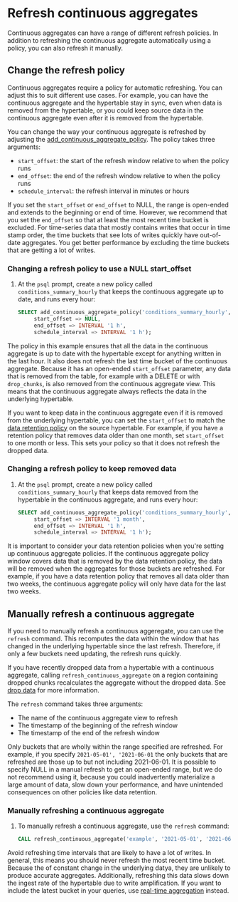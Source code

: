 # Refresh continuous aggregates
Continuous aggregates can have a range of different refresh policies. In
addition to refreshing the continuous aggregate automatically using a policy,
you can also refresh it manually.

## Change the refresh policy
Continuous aggregates require a policy for automatic refreshing. You can adjust
this to suit different use cases. For example, you can have the continuous
aggregate and the hypertable stay in sync, even when data is removed from the
hypertable, or you could keep source data in the continuous aggregate even after
it is removed from the hypertable.

You can change the way your continuous aggregate is refreshed by adjusting the
[add_continuous_aggregate_policy][api-add-continuous-aggregate-policy].
The policy takes three arguments:
*   `start_offset`: the start of the refresh window relative to when the policy runs
*   `end_offset`: the end of the refresh window relative to when the policy runs
*   `schedule_interval`: the refresh interval in minutes or hours

If you set the `start_offset` or `end_offset` to NULL, the range is open-ended
and extends to the beginning or end of time. However, we recommend that you
set the `end_offset` so that at least the most recent time bucket is excluded.
For time-series data that mostly contains writes that occur in time stamp order,
the time buckets that see lots of writes quickly have out-of-date
aggregates. You get better performance by excluding the time buckets that are
getting a lot of writes.

<procedure>

### Changing a refresh policy to use a NULL start_offset
1.  At the `psql` prompt, create a new policy called `conditions_summary_hourly`
    that keeps the continuous aggregate up to date, and runs every hour:
    ```sql
    SELECT add_continuous_aggregate_policy('conditions_summary_hourly',
	     start_offset => NULL,
	     end_offset => INTERVAL '1 h',
	     schedule_interval => INTERVAL '1 h');
    ```

</procedure>

The policy in this example ensures that all the data in the continuous aggregate
is up to date with the hypertable except for anything written in the last hour.
It also does not refresh the last time bucket of the continuous aggregate.
Because it has an open-ended `start_offset` parameter, any data that is removed
from the table, for example with a DELETE or with `drop_chunks`, is also removed
from the continuous aggregate view. This means that the continuous aggregate
always reflects the data in the underlying hypertable.

If you want to keep data in the continuous aggregate even if it is removed from
the underlying hypertable, you can set the `start_offset` to match the [data
retention policy][sec-data-retention] on the source hypertable. For example, if
you have a retention policy that removes data older than one month, set
`start_offset` to one month or less. This sets your policy so that it does
not refresh the dropped data.

<procedure>

### Changing a refresh policy to keep removed data
1.  At the `psql` prompt, create a new policy called `conditions_summary_hourly`
    that keeps data removed from the hypertable in the continuous aggregate, and
    runs every hour:
    ```sql
    SELECT add_continuous_aggregate_policy('conditions_summary_hourly',
	     start_offset => INTERVAL '1 month',
	     end_offset => INTERVAL '1 h',
	     schedule_interval => INTERVAL '1 h');
    ```

</procedure>

<highlight type="tip">
It is important to consider your data retention policies when you're setting up
continuous aggregate policies. If the continuous aggregate policy window covers
data that is removed by the data retention policy, the data will be removed when
the aggregates for those buckets are refreshed. For example, if you have a data
retention policy that removes all data older than two weeks, the continuous
aggregate policy will only have data for the last two weeks.
</highlight>

## Manually refresh a continuous aggregate
If you need to manually refresh a continuous aggeregate, you can use the `refresh` command. This recomputes the data within the window that has changed in the
underlying hypertable since the last refresh. Therefore, if only a few
buckets need updating, the refresh runs quickly.

If you have recently dropped data from a hypertable with a continuous aggregate,
calling `refresh_continuous_aggregate` on a region containing dropped chunks
recalculates the aggregate without the dropped data. See
[drop data][cagg-drop-data] for more information.

The `refresh` command takes three arguments:
*   The name of the continuous aggregate view to refresh
*   The timestamp of the beginning of the refresh window
*   The timestamp of the end of the refresh window

Only buckets that are wholly within the range specified are refreshed. For
example, if you specify `2021-05-01', '2021-06-01` the only buckets that are
refreshed are those up to but not including 2021-06-01. It is possible to
specify NULL in a manual refresh to get an open-ended range, but we do not
recommend using it, because you could inadvertently materialize a large amount
of data, slow down your performance, and have unintended consequences on other
policies like data retention.

<procedure>

### Manually refreshing a continuous aggregate
1.  To manually refresh a continuous aggregate, use the `refresh` command:
    ```sql
    CALL refresh_continuous_aggregate('example', '2021-05-01', '2021-06-01');
    ```

</procedure>

Avoid refreshing time intervals that are likely to have a lot of writes. In
general, this means you should never refresh the most recent time bucket.
Because the of constant change in the underlying datya, they are unlikely to
produce accurate aggregates. Additionally, refreshing this data slows down the
ingest rate of the hypertable due to write amplification. If you want to include
the latest bucket in your queries,
use [real-time aggregation][real-time-aggregates] instead.


[real-time-aggregates]: /how-to-guides/continuous-aggregates/real-time-aggregates
[sec-data-retention]: /how-to-guides/data-retention
[api-add-continuous-aggregate-policy]: /api/:currentVersion:/continuous-aggregates/add_continuous_aggregate_policy
[cagg-drop-data]: /how-to-guides/continuous-aggregates/drop-data
